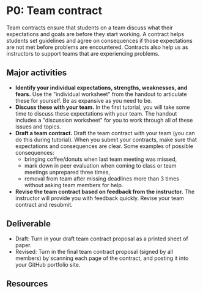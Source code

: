 # P0: Team contract

Team contracts ensure that students on a team discuss what their expectations and goals are before they start working. A contract helps students set guidelines and agree on consequences if those expectations are not met before problems are encountered. Contracts also help us as instructors to support teams that are experiencing problems.

## Major activities

- **Identify your individual expectations, strengths, weaknesses, and fears.** Use the "individual worksheet" from the handout to articulate these for yourself. Be as expansive as you need to be.
- **Discuss these with your team.** In the first tutorial, you will take some time to discuss these expectations with your team. The handout includes a "discussion worksheet" for you to work through all of these issues and topics.
- **Draft a team contract.** Draft the team contract with your team (you can do this during tutorial). When you submit your contracts, make sure that expectations and consequences are clear. Some examples of possible consequences:
	- bringing coffee/donuts when last team meeting was missed,
	- mark down in peer evaluation when coming to class or team meetings unprepared three times,
	- removal from team after missing deadlines more than 3 times without asking team members for help.
- **Revise the team contract based on feedback from the instructor.** The instructor will provide you with feedback quickly. Revise your team contract and resubmit.

## Deliverable
- Draft: Turn in your draft team contract proposal as a printed sheet of paper.
- Revised: Turn in the final team contract proposal (signed by all members) by scanning each page of the contract, and posting it into your GitHub portfolio site.

<!-- ## Grading sheet
This component is graded on completion. If it is unsatisfactory, it will be returned for revision.
 -->
## Resources
<!-- [Team Contract Handout](#!files/TeamContract-Handout.docx) -->